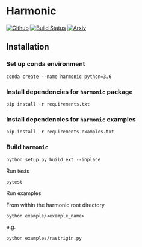 # Harmonic

[![Github](https://img.shields.io/badge/GitHub-astro--informatics%2Fharmonic-blue.svg?style=flat)](https://github.com/astro-informatics/src_harmonic)
[![Build Status](https://travis-ci.com/astro-informatics/src_harmonic.svg?token=quDUMr3yVpQwGYxko5xh&branch=master)](https://travis-ci.com/astro-informatics/src_harmonic)
[![Arxiv](http://img.shields.io/badge/arXiv-2004.07855-orange.svg?style=flat)](https://arxiv.org/abs/2004.07855)




## Installation

### Set up conda environment

```conda create --name harmonic python=3.6```

### Install dependencies for `harmonic` package

`pip install -r requirements.txt`


### Install dependencies for `harmonic` examples

`pip install -r requirements-examples.txt`

### Build `harmonic`

`python setup.py build_ext --inplace`

Run tests

`pytest`

Run examples

From within the harmonic root directory

`python example/<example_name>`

e.g.

`python examples/rastrigin.py`


